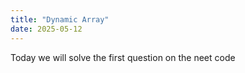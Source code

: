 ```yaml
---
title: "Dynamic Array"
date: 2025-05-12
---
```


Today we will solve the first question on the neet code
